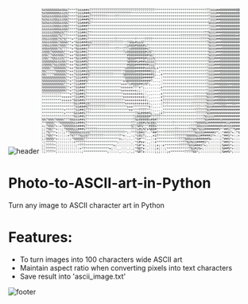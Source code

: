 ![header](https://capsule-render.vercel.app/api?type=slice&color=auto&height=130&section=header&text=Photo%20to%20ASCII&fontSize=30&fontAlign=80)
<img src="Screenshot.jpg" width="400px">

# Photo-to-ASCII-art-in-Python
Turn any image to ASCII character art in Python

# Features:
* To turn images into 100 characters wide ASCII art
* Maintain aspect ratio when converting pixels into text characters
* Save result into 'ascii_image.txt'

![footer](https://capsule-render.vercel.app/api?type=slice&color=auto&height=130&section=footer)
